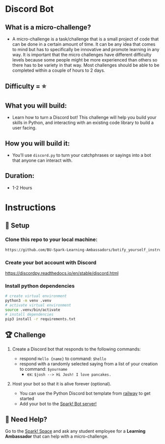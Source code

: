 # Discord Bot

## What is a micro-challenge?
- A micro-challenge is a task/challenge that is a small project of code that can be done in a certain amount of time. It can be any idea that comes to mind but has to specifically be innovative and promote learning in any way. It is important that the micro challenges have different difficulty levels because some people might be more experienced than others so there has to be variety in that way. Most challenges should be able to be completed within a couple of hours to 2 days.

## Difficulty = ⭐️

## What you will build:
- Learn how to turn a Discord bot! This challenge will help you build your skills in Python, and interacting with an existing code library to build a user facing.

## How you will build it:
-  You’ll use `discord.py` to turn your catchphrases or sayings into a bot that anyone can interact with. 

## Duration:
- 1-2 Hours

# Instructions
## 🚀 Setup

### Clone this repo to your local machine:

```bash
https://github.com/BU-Spark-Learning-Ambassadors/botify_yourself_instructions.git
```

### Create your bot account with Discord

https://discordpy.readthedocs.io/en/stable/discord.html

### Install python dependencies

```bash
# create virtual environment
python3 -m venv .venv
# activate virtual environment
source .venv/bin/activate
# install dependencies
pip3 install -r requirements.txt
```

## 🏆 Challenge

1. Create a Discord bot that responds to the following commands:
   * respond `Hello {name}` to command: `$hello`
   * respond with a randomly selected saying from a list of your creation to command: `$yourname` 
     * ex: `$josh --> Hi Josh! I love pancakes.`

2. Host your bot so that it is alive forever (optional).
   * You can use the Python Discord bot template from [railway](https://railway.app/templates) to get started
   * Add your bot to the [Spark! Bot server!](https://discord.gg/byJ8RhR3Zh)

## 🛟 Need Help?

Go to the [Spark! Space](https://www.bu.edu/spark/resources/space/) and ask any student employee for a **Learning Ambassador** that can help with a micro-challenge.